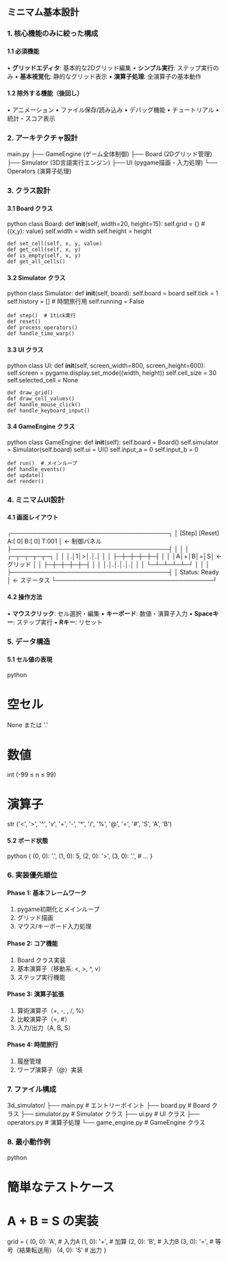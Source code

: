 ## ミニマム基本設計

### 1. 核心機能のみに絞った構成

#### 1.1 必須機能
• **グリッドエディタ**: 基本的な2Dグリッド編集
• **シンプル実行**: ステップ実行のみ
• **基本視覚化**: 静的なグリッド表示
• **演算子処理**: 全演算子の基本動作

#### 1.2 除外する機能（後回し）
• アニメーション
• ファイル保存/読み込み
• デバッグ機能
• チュートリアル
• 統計・スコア表示

### 2. アーキテクチャ設計

main.py
├── GameEngine (ゲーム全体制御)
├── Board (2Dグリッド管理)
├── Simulator (3D言語実行エンジン)
├── UI (pygame描画・入力処理)
└── Operators (演算子処理)


### 3. クラス設計

#### 3.1 Board クラス
python
class Board:
    def __init__(self, width=20, height=15):
        self.grid = {}  # {(x,y): value}
        self.width = width
        self.height = height

    def set_cell(self, x, y, value)
    def get_cell(self, x, y)
    def is_empty(self, x, y)
    def get_all_cells()


#### 3.2 Simulator クラス
python
class Simulator:
    def __init__(self, board):
        self.board = board
        self.tick = 1
        self.history = []  # 時間旅行用
        self.running = False

    def step()  # 1tick実行
    def reset()
    def process_operators()
    def handle_time_warp()


#### 3.3 UI クラス
python
class UI:
    def __init__(self, screen_width=800, screen_height=600):
        self.screen = pygame.display.set_mode((width, height))
        self.cell_size = 30
        self.selected_cell = None

    def draw_grid()
    def draw_cell_values()
    def handle_mouse_click()
    def handle_keyboard_input()


#### 3.4 GameEngine クラス
python
class GameEngine:
    def __init__(self):
        self.board = Board()
        self.simulator = Simulator(self.board)
        self.ui = UI()
        self.input_a = 0
        self.input_b = 0

    def run()  # メインループ
    def handle_events()
    def update()
    def render()


### 4. ミニマムUI設計

#### 4.1 画面レイアウト
┌─────────────────────────────────────┐
│ [Step] [Reset] A:[ 0] B:[ 0] T:001  │ ← 制御パネル
├─────────────────────────────────────┤
│                                     │
│        ┌─┬─┬─┬─┬─┐                │
│        │.│1│>│.│.│                │
│        ├─┼─┼─┼─┼─┤                │
│        │A│+│B│=│S│  ← グリッド     │
│        ├─┼─┼─┼─┼─┤                │
│        │.│.│.│.│.│                │
│        └─┴─┴─┴─┴─┘                │
│                                     │
├─────────────────────────────────────┤
│ Status: Ready                       │ ← ステータス
└─────────────────────────────────────┘


#### 4.2 操作方法
• **マウスクリック**: セル選択・編集
• **キーボード**: 数値・演算子入力
• **Spaceキー**: ステップ実行
• **Rキー**: リセット

### 5. データ構造

#### 5.1 セル値の表現
python
# 空セル
None または '.'

# 数値
int (-99 ≤ n ≤ 99)

# 演算子
str ('<', '>', '^', 'v', '+', '-', '*', '/', '%', '@', '=', '#', 'S', 'A', 'B')


#### 5.2 ボード状態
python
{
    (0, 0): '.',
    (1, 0): 5,
    (2, 0): '>',
    (3, 0): '.',
    # ...
}


### 6. 実装優先順位

#### Phase 1: 基本フレームワーク
1. pygame初期化とメインループ
2. グリッド描画
3. マウス/キーボード入力処理

#### Phase 2: コア機能
1. Board クラス実装
2. 基本演算子（移動系: <, >, ^, v）
3. ステップ実行機能

#### Phase 3: 演算子拡張
1. 算術演算子（+, -, , /, %）
2. 比較演算子（=, #）
3. 入力/出力（A, B, S）

#### Phase 4: 時間旅行
1. 履歴管理
2. ワープ演算子（@）実装

### 7. ファイル構成

3d_simulator/
├── main.py           # エントリーポイント
├── board.py          # Board クラス
├── simulator.py      # Simulator クラス
├── ui.py            # UI クラス
├── operators.py     # 演算子処理
└── game_engine.py   # GameEngine クラス


### 8. 最小動作例

python
# 簡単なテストケース
# A + B = S の実装
grid = {
    (0, 0): 'A',  # 入力A
    (1, 0): '+',  # 加算
    (2, 0): 'B',  # 入力B
    (3, 0): '=',  # 等号（結果転送用）
    (4, 0): 'S'   # 出力
}

